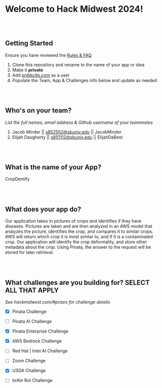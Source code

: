 # Welcome to Hack Midwest 2024!
<br /><br />


## Getting Started
Ensure you have reviewed the [Rules & FAQ](https://hackmidwest.com/#faq)
1. Clone this repository and rename to the name of your app or idea
2. Make it **private**
3. Add pr@kcitp.com as a user
4. Populate the Team, App & Challenges info below and update as needed

<br /><br />

## Who's on your team?
*List the full names,  email address & Github username of your teammates*

1.   Jacob Minder  || s852552@sbuniv.edu  || JacobMinder
2.   Elijah Daugherty  ||  s851112@sbuniv.edu  || ElijahDaBest

<br /><br />


## What is the name of your App?
CropDentify

<br /><br />
## What does your app do?
Our application takes in pictures of crops and identifies if they have diseases. Pictures are taken and are then analyzed in an AWS model that analyzes the picture, identifies the crop, and compares it to similar crops. AWS will return which crop it is most similar to, and if it is a contaminated crop. Our application will identify the crop deformality, and store other metadata about the crop. Using Pinata, the answer to the request will be stored for later retrieval.

<br /><br />


## What challenges are you building for? SELECT ALL THAT APPLY
*See hackmidwest.com/#prizes for challenge details*
- [X]  Pinata Challenge
- [ ]  Pinata AI Challenge
- [X]  Pinata Enterprise Challenge
- [X]  AWS Bedrock Challenge
- [ ]  Red Hat | Intel AI Challenge
- [ ]  Zoom Challenge
- [X]  USDA Challenge
- [ ]  brAIn Rot Challenge


<br /><br />

